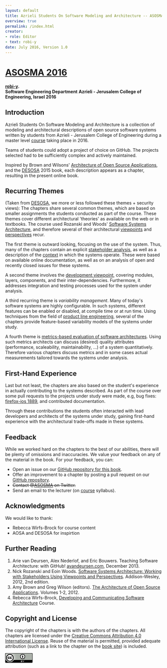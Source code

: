 ```yaml
---
layout: default
title: Azrieli Students On Software Modeling and Architecture -- ASOSMA 2016
overview: true
permalink: /index.html
creator: 
- role: Editor
- text: robi-y
date: July 2016, Version 1.0
---
```

# [ASOSMA 2016][ASOSMA.io]

**[robi-y].**<br/>
**Software Engineering Department**
**Azrieli - Jerusalem College of Engineering, Israel 2016**

[robi-y]: https://github.com/robi-y

<!--
## Table of Contents

* [Introduction](#Introduction)
* OptiKey: [OptiKey](OptiKey/)
  * [Readme](OptiKey/README.md)  
  * [Introduction](OptiKey/Introduction.md)
  * [ViewS and Prespectives](OptiKey/viewsandprespectives.md)
  * [Metrics , Variability and Quality](https://github.com/adirel/ASOSMA/blob/master/OptiKey/MetricsVariabilityQuality.md)
  * [OptiKey presentation and conclusions](https://github.com/adirel/ASOSMA/blob/master/OptiKey/ASOSNA - OptiKey.pptx)
* BeEF: [BeEF] (BeEF/)
  * [Readme](BeEF/Readme.md)
* Video.JS: [Video.JS](VideoJs/):
  * [Readme](VideoJs/README.md)
* [Firefox-ios](firefox-ios):
  * [Readme](firefox-ios/README.md)  
-->

## Introduction

Azrieli Students On Software Modeling and Architecture is a collection of modeling and architectural descriptions of open source software systems written by students from Azrieli - Jerusalem College of Engineering during a master level [course][sw-modeling-2016b] taking place in 2016.

[sw-modeling-2016b]: https://github.com/jce-il/sw-modeling-2016b

Teams of students could adopt a project of choice on GitHub. The projects selected had to be sufficiently complex and actively maintained.

Inspired by Brown and Wilsons' [Architecture of Open Source Applications][aosa], and the [DESOSA] 2015 book, each description appears as a chapter, resulting in the present online book.

[DESOSA]: http://delftswa.github.io/

## Recurring Themes

(Taken from [DESOSA], we more or less followed these themes + security views):
The chapters share several common themes, which are based on smaller assignments the students conducted as part of the course. These themes cover different architectural 'theories' as available on the web or in textbooks. The course used  Rozanski and Woods' [Software Systems Architecture][rw], and therefore several of their architectural [viewpoints] and [perspectives] recur.

[viewpoints]: http://www.viewpoints-and-perspectives.info/home/viewpoints/
[perspectives]: http://www.viewpoints-and-perspectives.info/home/perspectives/

The first theme is outward looking, focusing on the use of the system. Thus, many of the chapters contain an explicit [stakeholder analysis], as well as a description of the [context] in which the systems operate. These were based on available online documentation, as well as on an analysis of open and recently closed issues for these systems.

[context]: http://www.viewpoints-and-perspectives.info/home/viewpoints/context/
[stakeholder analysis]: http://www.mindtools.com/pages/article/newPPM_07.htm

A second theme involves the [development viewpoint][development], covering modules, layers, components, and their inter-dependencies. Furthermore, it addresses integration and testing processes used for the system under analysis.

[development]: http://www.viewpoints-and-perspectives.info/home/viewpoints/

A third recurring theme is _variability management_. Many of today's software systems are highly configurable. In such systems, different features can be enabled or disabled, at compile time or at run time. Using techniques from the field of [product line engineering][fospl], several of the chapters provide feature-based variability models of the systems under study.

A fourth theme is [metrics-based evaluation of software architectures][bouwers]. Using such metrics architects can discuss  (desired) quality attributes (performance, scaleability, maintainability, …) of a system quantitatively. Therefore various chapters discuss metrics and in some cases actual measurements tailored towards the systems under analysis.

[fospl]: http://link.springer.com/book/10.1007/978-3-642-37521-7
[bouwers]: http://repository.tudelft.nl/view/ir/uuid:6b65c5f5-398c-4a41-8806-31c638b1891c/

## First-Hand Experience

Last but not least, the chapters are also based on the student's experience in actually contributing to the systems described. As part of the course over some pull requests to the projects under study were made, e.g, bug fixes:
  [firefox-ios 1889](https://github.com/mozilla/firefox-ios/pull/1889), and contributed documentation.
  
Through these contributions the students often interacted with lead developers and architects of the systems under study, gaining first-hand experience with the architectural trade-offs made in these systems.

## Feedback

While we worked hard on the chapters to the best of our abilities, there will be plenty of omissions and inaccuracies.
We value your feedback on any of the material in the book. For your feedback, you can:

* Open an issue on our [GitHub repository for this book][ASOSMA].
* Offer an improvement to a chapter by posting a pull request on our [GitHub repository][ASOSMA].
* ~~Contact @[ASOSMA][ASOSMA.tw] on Twitter.~~
* Send an email to the lecturer (on [course][sw-modeling-2016b] syllabus).

[ASOSMA]: https://www.github.com/jce-il/ASOSMA
[ASOSMA.io]: http://jce-il.github.io/ASOSMA
[ASOSMA.tw]: https://twitter.com/ASOSMA


## Acknowledgments

We would like to thank:

* Rebecca Wirfs-Brock for course content
* AOSA and DESOSA for inspirtion


## Further Reading

1. Arie van Deursen, Alex Nederlof, and Eric Bouwers. Teaching Software Architecture: with GitHub! [avandeursen.com][teaching-swa], December 2013.
1. Nick Rozanski and Eoin Woods. [Software Systems Architecture: Working with Stakeholders Using Viewpoints and Perspectives][rw]. Addison-Wesley, 2012, 2nd edition.
1. Amy Brown and Greg Wilson (editors). [The Architecture of Open Source Applications][aosa]. Volumes 1-2, 2012.
1. Rebecca Wirfs-Brock, [Developing and Communicating Software Architecture][dcsa] Course.

[teaching-swa]: http://avandeursen.com/2013/12/30/teaching-software-architecture-with-github/
[rw]: http://www.viewpoints-and-perspectives.info/
[aosa]: http://aosabook.org/
[dcsa]: http://wirfs-brock.com/developing_comm_arch.html


## Copyright and License

The copyright of the chapters is with the authors of the chapters. All chapters are licensed under the [Creative Commons Attribution 4.0 International License][cc-by].
Reuse of the material is permitted, provided adequate attribution (such as a link to the chapter on the [book site][ASOSMA.io]) is included.


[![Creative Commons](cc-by.png)][cc-by]

[cc-by]: http://creativecommons.org/licenses/by/4.0/
